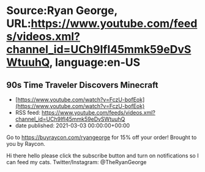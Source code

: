 # Source:Ryan George, URL:https://www.youtube.com/feeds/videos.xml?channel_id=UCh9IfI45mmk59eDvSWtuuhQ, language:en-US

## 90s Time Traveler Discovers Minecraft
 - [https://www.youtube.com/watch?v=FczU-bofEok](https://www.youtube.com/watch?v=FczU-bofEok)
 - RSS feed: https://www.youtube.com/feeds/videos.xml?channel_id=UCh9IfI45mmk59eDvSWtuuhQ
 - date published: 2021-03-03 00:00:00+00:00

Go to https://buyraycon.com/ryangeorge for 15% off your order! Brought to you by Raycon.

Hi there hello please click the subscribe button and turn on notifications so I can feed my cats.
Twitter/Instagram: @TheRyanGeorge

